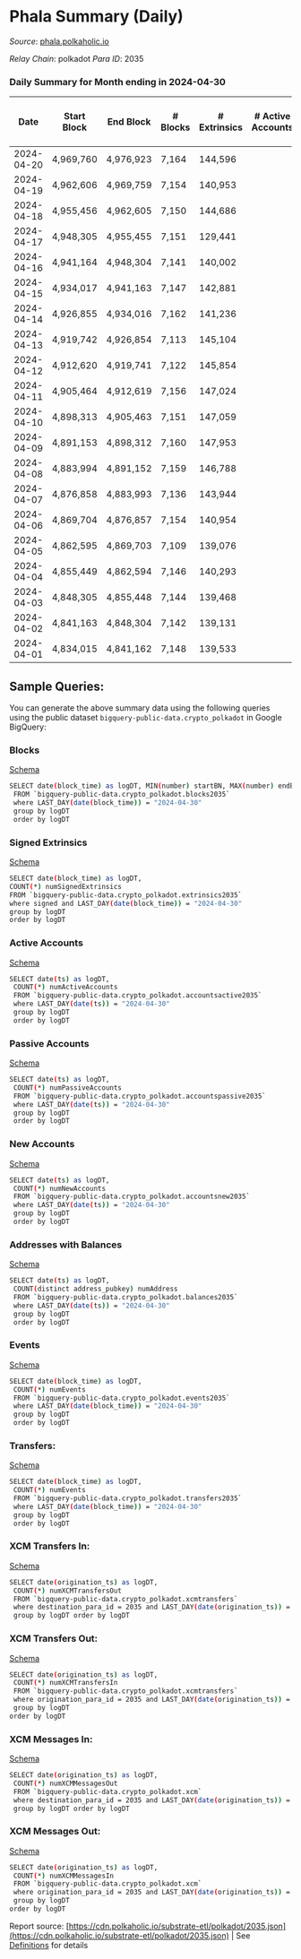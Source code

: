 # Phala Summary (Daily)

_Source_: [phala.polkaholic.io](https://phala.polkaholic.io)

*Relay Chain*: polkadot
*Para ID*: 2035



### Daily Summary for Month ending in 2024-04-30


| Date    | Start Block | End Block | # Blocks | # Extrinsics | # Active Accounts | # Passive Accounts | # New Accounts | # Addresses | # Events  | # Transfers ($USD) | # XCM Transfers In ($USD) | # XCM Transfers Out ($USD) | # XCM In | # XCM Out | Issues |
|---------|-------------|-----------|----------|--------------|-------------------|--------------------|----------------|-------------|-----------|--------------------|---------------------------|----------------------------|----------|-----------|--------|
| 2024-04-20 | 4,969,760 | 4,976,923 | 7,164 | 144,596 |  |  |  |  | 2,264,317 | 133,705 ($39,638.57) |   |   |  |  |  |
| 2024-04-19 | 4,962,606 | 4,969,759 | 7,154 | 140,953 |  |  |  |  | 2,233,530 | 133,008 ($27,248.38) |   |   |  |  |  |
| 2024-04-18 | 4,955,456 | 4,962,605 | 7,150 | 144,686 |  |  |  |  | 2,283,406 | 134,261 ($59,600.72) |   |   |  |  |  |
| 2024-04-17 | 4,948,305 | 4,955,455 | 7,151 | 129,441 |  |  |  | 5,227 | 2,114,580 | 128,902 ($51,619.31) |   |   |  |  |  |
| 2024-04-16 | 4,941,164 | 4,948,304 | 7,141 | 140,002 |  |  |  | 845 | 2,240,478 | 132,569 ($147,417.72) |   |   |  |  |  |
| 2024-04-15 | 4,934,017 | 4,941,163 | 7,147 | 142,881 |  |  |  | 5,225 | 2,271,753 | 134,648 ($618,439.41) |   |   |  |  |  |
| 2024-04-14 | 4,926,855 | 4,934,016 | 7,162 | 141,236 |  |  |  | 5,219 | 2,250,227 | 135,346 ($456,534.25) |   |   |  |  |  |
| 2024-04-13 | 4,919,742 | 4,926,854 | 7,113 | 145,104 |  |  |  | 5,212 | 2,314,648 | 139,747 ($116,641.07) |   |   |  |  |  |
| 2024-04-12 | 4,912,620 | 4,919,741 | 7,122 | 145,854 |  |  |  | 5,209 | 2,324,932 | 140,128 ($215,147.77) |   |   |  |  |  |
| 2024-04-11 | 4,905,464 | 4,912,619 | 7,156 | 147,024 |  |  |  | 5,202 | 2,345,751 | 141,382 ($39,368.89) |   |   |  |  |  |
| 2024-04-10 | 4,898,313 | 4,905,463 | 7,151 | 147,059 |  |  |  | 5,197 | 2,344,848 | 141,556 ($416,331.24) |   |   |  |  |  |
| 2024-04-09 | 4,891,153 | 4,898,312 | 7,160 | 147,953 |  |  |  | 5,188 | 2,358,660 | 142,120 ($168,669.02) |   |   |  |  |  |
| 2024-04-08 | 4,883,994 | 4,891,152 | 7,159 | 146,788 |  |  |  | 5,186 | 2,339,532 | 140,750 ($529,820.33) |   |   |  |  |  |
| 2024-04-07 | 4,876,858 | 4,883,993 | 7,136 | 143,944 |  |  |  | 5,186 | 2,319,150 | 141,594 ($352,605.59) |   |   |  |  |  |
| 2024-04-06 | 4,869,704 | 4,876,857 | 7,154 | 140,954 |  |  |  | 5,184 | 2,299,411 | 142,155 ($100,794.14) |   |   |  |  |  |
| 2024-04-05 | 4,862,595 | 4,869,703 | 7,109 | 139,076 |  |  |  | 5,181 | 2,271,415 | 140,267 ($56,091.40) |   |   |  |  |  |
| 2024-04-04 | 4,855,449 | 4,862,594 | 7,146 | 140,293 |  |  |  | 5,180 | 2,288,881 | 141,554 ($399,549.35) |   |   |  |  |  |
| 2024-04-03 | 4,848,305 | 4,855,448 | 7,144 | 139,468 |  |  |  | 5,171 | 2,280,215 | 140,848 ($124,670.20) |   |   |  |  |  |
| 2024-04-02 | 4,841,163 | 4,848,304 | 7,142 | 139,131 |  |  |  | 5,170 | 2,275,031 | 140,877 ($198,566.27) |   |   |  |  |  |
| 2024-04-01 | 4,834,015 | 4,841,162 | 7,148 | 139,533 |  |  |  | 5,168 | 2,280,698 | 141,009 ($271,481.11) |   |   |  |  |  |

## Sample Queries:
You can generate the above summary data using the following queries using the public dataset `bigquery-public-data.crypto_polkadot` in Google BigQuery:


### Blocks 

[Schema](https://github.com/colorfulnotion/substrate-etl/blob/main/schema/blocks.json)

```bash
SELECT date(block_time) as logDT, MIN(number) startBN, MAX(number) endBN, COUNT(*) numBlocks 
 FROM `bigquery-public-data.crypto_polkadot.blocks2035`  
 where LAST_DAY(date(block_time)) = "2024-04-30" 
 group by logDT 
 order by logDT
```

### Signed Extrinsics 

[Schema](https://github.com/colorfulnotion/substrate-etl/blob/main/schema/extrinsics.json)

```bash
SELECT date(block_time) as logDT, 
COUNT(*) numSignedExtrinsics 
FROM `bigquery-public-data.crypto_polkadot.extrinsics2035`  
where signed and LAST_DAY(date(block_time)) = "2024-04-30" 
group by logDT 
order by logDT
```

### Active Accounts 

[Schema](https://github.com/colorfulnotion/substrate-etl/blob/main/schema/accountsactive.json)

```bash
SELECT date(ts) as logDT, 
 COUNT(*) numActiveAccounts 
 FROM `bigquery-public-data.crypto_polkadot.accountsactive2035` 
 where LAST_DAY(date(ts)) = "2024-04-30" 
 group by logDT 
 order by logDT
```

### Passive Accounts 

[Schema](https://github.com/colorfulnotion/substrate-etl/blob/main/schema/accountspassive.json)

```bash
SELECT date(ts) as logDT, 
 COUNT(*) numPassiveAccounts 
 FROM `bigquery-public-data.crypto_polkadot.accountspassive2035` 
 where LAST_DAY(date(ts)) = "2024-04-30" 
 group by logDT 
 order by logDT
```

### New Accounts 

[Schema](https://github.com/colorfulnotion/substrate-etl/blob/main/schema/accountsnew.json)

```bash
SELECT date(ts) as logDT, 
 COUNT(*) numNewAccounts 
 FROM `bigquery-public-data.crypto_polkadot.accountsnew2035` 
 where LAST_DAY(date(ts)) = "2024-04-30" 
 group by logDT
 order by logDT
```

### Addresses with Balances 

[Schema](https://github.com/colorfulnotion/substrate-etl/blob/main/schema/balances.json)

```bash
SELECT date(ts) as logDT,
 COUNT(distinct address_pubkey) numAddress 
 FROM `bigquery-public-data.crypto_polkadot.balances2035` 
 where LAST_DAY(date(ts)) = "2024-04-30" 
 group by logDT 
 order by logDT
```

### Events 

[Schema](https://github.com/colorfulnotion/substrate-etl/blob/main/schema/events.json)

```bash
SELECT date(block_time) as logDT, 
 COUNT(*) numEvents 
 FROM `bigquery-public-data.crypto_polkadot.events2035` 
 where LAST_DAY(date(block_time)) = "2024-04-30" 
 group by logDT 
 order by logDT
```

### Transfers:

[Schema](https://github.com/colorfulnotion/substrate-etl/blob/main/schema/transfers.json)

```bash
SELECT date(block_time) as logDT, 
 COUNT(*) numEvents 
 FROM `bigquery-public-data.crypto_polkadot.transfers2035` 
 where LAST_DAY(date(block_time)) = "2024-04-30" 
 group by logDT 
 order by logDT
```

### XCM Transfers In: 

[Schema](https://github.com/colorfulnotion/substrate-etl/blob/main/schema/xcmtransfers.json)

```bash
SELECT date(origination_ts) as logDT, 
 COUNT(*) numXCMTransfersOut 
 FROM `bigquery-public-data.crypto_polkadot.xcmtransfers` 
 where destination_para_id = 2035 and LAST_DAY(date(origination_ts)) = "2024-04-30" 
 group by logDT order by logDT
```

### XCM Transfers Out: 

[Schema](https://github.com/colorfulnotion/substrate-etl/blob/main/schema/xcmtransfers.json)

```bash
SELECT date(origination_ts) as logDT, 
 COUNT(*) numXCMTransfersIn 
 FROM `bigquery-public-data.crypto_polkadot.xcmtransfers` 
 where origination_para_id = 2035 and LAST_DAY(date(origination_ts)) = "2024-04-30" 
 group by logDT 
order by logDT
```

### XCM Messages In: 

[Schema](https://github.com/colorfulnotion/substrate-etl/blob/main/schema/xcm.json)

```bash
SELECT date(origination_ts) as logDT, 
 COUNT(*) numXCMMessagesOut 
 FROM `bigquery-public-data.crypto_polkadot.xcm` 
 where destination_para_id = 2035 and LAST_DAY(date(origination_ts)) = "2024-04-30" 
 group by logDT order by logDT
```

### XCM Messages Out: 

[Schema](https://github.com/colorfulnotion/substrate-etl/blob/main/schema/xcm.json)

```bash
SELECT date(origination_ts) as logDT, 
 COUNT(*) numXCMMessagesIn 
 FROM `bigquery-public-data.crypto_polkadot.xcm` 
 where origination_para_id = 2035 and LAST_DAY(date(origination_ts)) = "2024-04-30" 
 group by logDT 
order by logDT
```


Report source: [https://cdn.polkaholic.io/substrate-etl/polkadot/2035.json](https://cdn.polkaholic.io/substrate-etl/polkadot/2035.json) | See [Definitions](/DEFINITIONS.md) for details
